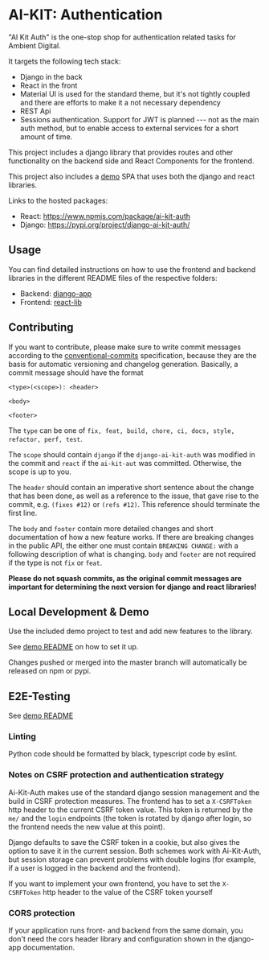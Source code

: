 # AI-KIT: Authentication

"AI Kit Auth" is the one-stop shop for authentication related tasks for Ambient Digital.

It targets the following tech stack:

* Django in the back
* React in the front
* Material UI is used for the standard theme, but it's not tightly coupled and
there are efforts to make it a not necessary dependency
* REST Api
* Sessions authentication. Support for JWT is planned --- not as the main
auth method, but to enable access to external services for a short amount of
time.

This project includes a django library that provides routes and other
functionality on the backend side and React Components for the frontend.

This project also includes a [demo](examples/email-user/README.md) SPA that uses both the django and react libraries.

Links to the hosted packages:
* React: https://www.npmjs.com/package/ai-kit-auth
* Django: https://pypi.org/project/django-ai-kit-auth/

## Usage

You can find detailed instructions on how to use the frontend and backend libraries
in the different README files of the respective folders:
* Backend: [django-app](django-app/README.rst)
* Frontend: [react-lib](react-lib/README.md)

## Contributing

If you want to contribute, please make sure to write commit messages
according to the [conventional-commits](https://www.conventionalcommits.org/en/v1.0.0/#summary)
specification, because they are the basis for automatic versioning and
changelog generation. Basically, a commit message should have the format

```
<type>(<scope>): <header>

<body>

<footer>
```

The `type` can be one of `fix, feat, build, chore, ci, docs, style, refactor, perf, test`.

The `scope` should contain `django` if the `django-ai-kit-auth` was modified
in the commit and `react` if the `ai-kit-aut` was committed. Otherwise,
the scope is up to you.

The `header` should contain an imperative short sentence about the change
that has been done, as well as a reference to the issue, that gave rise to
the commit, e.g. `(fixes #12)` or `(refs #12)`. This reference should
terminate the first line.

The `body` and `footer` contain more detailed changes and short documentation
of how a new feature works. If there are breaking changes in the public API,
the either one must contain `BREAKING CHANGE:` with a following description
of what is changing. `body` and `footer` are not required if the type is not
`fix` or `feat`.

**Please do not squash commits, as the original commit messages are important for
determining the next version for django and react libraries!**

## Local Development & Demo

Use the included demo project to test and add new features to the library.

See [demo README](examples/email-user/README.md) on how to set it up.

Changes pushed or merged into the master branch will automatically be released on npm or pypi.

## E2E-Testing

See [demo README](examples/email-user/README.md)

### Linting

Python code should be formatted by black, typescript code by eslint.

### Notes on CSRF protection and authentication strategy

Ai-Kit-Auth makes use of the standard django session management and
the build in CSRF protection measures. The frontend has to set a `X-CSRFToken`
http header to the current CSRF token value. This token is returned by the
`me/` and the `login` endpoints (the token is rotated by django after login,
so the frontend needs the new value at this point).

Django defaults to save the CSRF token in a cookie, but also gives the option
to save it in the current session. Both schemes work with Ai-Kit-Auth, but
session storage can prevent problems with double logins (for example, if a
user is logged in the backend and the frontend).

If you want to implement your own frontend, you have to set the `X-CSRFToken`
http header to the value of the CSRF token yourself

### CORS protection

If your application runs front- and backend from the same domain, you don't need
the cors header library and configuration shown in the django-app documentation.
